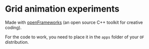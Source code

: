 # Grid animation experiments
Made with [openFrameworks](https://openframeworks.cc/) (an open source C++ toolkit for creative coding).

For the code to work, you need to place it in the `apps` folder of your `OF` distribution.
